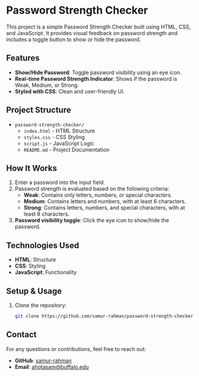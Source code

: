 # Password Strength Checker

This project is a simple Password Strength Checker built using HTML, CSS, and JavaScript. It provides visual feedback on password strength and includes a toggle button to show or hide the password.

## Features

- **Show/Hide Password**: Toggle password visibility using an eye icon.
- **Real-time Password Strength Indicator**: Shows if the password is Weak, Medium, or Strong.
- **Styled with CSS**: Clean and user-friendly UI.

## Project Structure

- `password-strength-checker/`
  - `index.html` - HTML Structure
  - `styles.css` - CSS Styling
  - `script.js` - JavaScript Logic
  - `README.md` - Project Documentation


## How It Works

1. Enter a password into the input field.
2. Password strength is evaluated based on the following criteria:
   - **Weak**: Contains only letters, numbers, or special characters.
   - **Medium**: Contains letters and numbers, with at least 6 characters.
   - **Strong**: Contains letters, numbers, and special characters, with at least 8 characters.
3. **Password visibility toggle**: Click the eye icon to show/hide the password.

## Technologies Used

- **HTML**: Structure
- **CSS**: Styling
- **JavaScript**: Functionality

## Setup & Usage

1. Clone the repository:

   ```bash
   git clone https://github.com/samur-rahman/password-strength-checker.git

## Contact

For any questions or contributions, feel free to reach out:

- **GitHub**: [samur-rahman](https://github.com/samur-rahman)
- **Email**: [ahotasam@buffalo.edu](mailto:ahotasam@buffalo.edu)